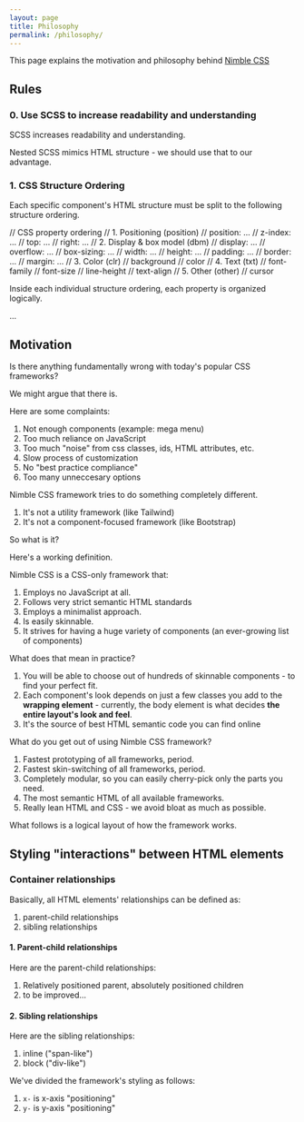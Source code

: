 ```yaml
---
layout: page
title: Philosophy
permalink: /philosophy/
---
```


This page explains the motivation and philosophy behind [Nimble CSS](https://www.nimblecss.com/)

## Rules

### 0. Use SCSS to increase readability and understanding

SCSS increases readability and understanding.

Nested SCSS mimics HTML structure - we should use that to our advantage.

### 1. CSS Structure Ordering

Each specific component's HTML structure must be split to the following structure ordering.

// CSS property ordering
// 1. Positioning (position)
	// position: ...
	// z-index: ...
	// top: ...
	// right: ...
// 2. Display & box model (dbm)
	// display: ...
	// overflow: ...
	// box-sizing: ...
	// width: ...
	// height: ...
	// padding: ...
	// border: ...
	// margin: ...
// 3. Color (clr)
	// background
	// color
// 4. Text (txt)
	// font-family
	// font-size
	// line-height
	// text-align
// 5. Other (other)
	// cursor

Inside each individual structure ordering, each property is organized logically.

...

## Motivation

Is there anything fundamentally wrong with today's popular CSS frameworks?

We might argue that there is.

Here are some complaints:
1. Not enough components (example: mega menu)
2. Too much reliance on JavaScript
3. Too much "noise" from css classes, ids, HTML attributes, etc.
4. Slow process of customization
5. No "best practice compliance"
6. Too many unneccesary options

Nimble CSS framework tries to do something completely different.
1. It's not a utility framework (like Tailwind)
2. It's not a component-focused framework (like Bootstrap)

So what is it?

Here's a working definition.

Nimble CSS is a CSS-only framework that:
1. Employs no JavaScript at all.
2. Follows very strict semantic HTML standards
3. Employs a minimalist approach.
4. Is easily skinnable.
5. It strives for having a huge variety of components (an ever-growing list of components)

What does that mean in practice?
1. You will be able to choose out of hundreds of skinnable components - to find your perfect fit.
2. Each component's look depends on just a few classes you add to the **wrapping element** - currently, the body element is what decides **the entire layout's look and feel**.
3. It's the source of best HTML semantic code you can find online

What do you get out of using Nimble CSS framework?
1. Fastest prototyping of all frameworks, period.
2. Fastest skin-switching of all frameworks, period.
3. Completely modular, so you can easily cherry-pick only the parts you need.
4. The most semantic HTML of all available frameworks.
5. Really lean HTML and CSS - we avoid bloat as much as possible.

What follows is a logical layout of how the framework works.

## Styling "interactions" between HTML elements

### Container relationships

Basically, all HTML elements' relationships can be defined as:
1. parent-child relationships
2. sibling relationships

#### 1. Parent-child relationships

Here are the parent-child relationships:
1. Relatively positioned parent, absolutely positioned children
2. to be improved...

#### 2. Sibling relationships

Here are the sibling relationships:
1. inline ("span-like")
2. block ("div-like")

We've divided the framework's styling as follows:
1. `x-` is x-axis "positioning"
2. `y-` is y-axis "positioning"
